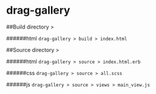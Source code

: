 drag-gallery
============

##Build directory >

######html
```drag-gallery > build > index.html```

##Source directory >

######html
```drag-gallery > source > index.html.erb```

######css
```drag-gallery > source > all.scss```

######js
```drag-gallery > source > views > main_view.js```